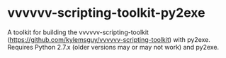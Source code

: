 vvvvvv-scripting-toolkit-py2exe
===============================

A toolkit for building the vvvvvv-scripting-toolkit (https://github.com/kylemsguy/vvvvvv-scripting-toolkit) with py2exe. Requires Python 2.7.x (older versions may or may not work) and py2exe.
